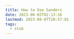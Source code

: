 ```yaml
---
title: How to Use Sanders
date: 2023-06-02T02:13:16
lastmod: 2023-09-07T20:57:01
tags:
  - stub
---
```

